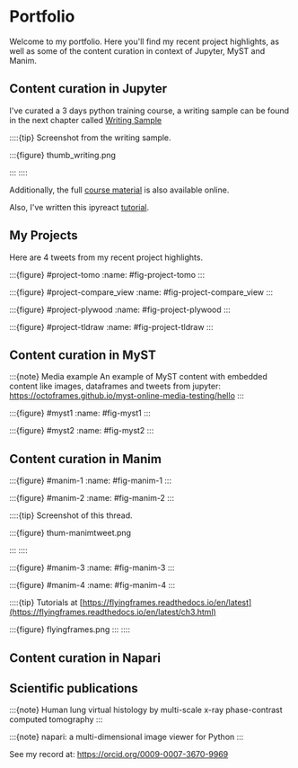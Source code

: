 # Portfolio

Welcome to my portfolio.
Here you'll find my recent project highlights, as well as some of the content curation in context of Jupyter, MyST and Manim.

## Content curation in Jupyter

I've curated a 3 days python training course, a writing sample can be found in the next chapter called
[Writing Sample](./writing-sample)  

::::{tip} Screenshot from the writing sample.

:::{figure} thumb_writing.png

:::
::::


Additionally, the full [course material](https://github.com/mito-ds/training-materials) is also available online.

 Also, I've written this ipyreact [tutorial](https://github.com/widgetti/ipyreact/blob/master/examples/full_tutorial.ipynb).



## My Projects

Here are 4 tweets from my recent project highlights.


:::{figure} #project-tomo
:name: #fig-project-tomo
:::

:::{figure} #project-compare_view
:name: #fig-project-compare_view
:::

:::{figure} #project-plywood
:name: #fig-project-plywood
:::

:::{figure} #project-tldraw
:name: #fig-project-tldraw
:::



## Content curation in MyST


:::{note} Media example
An example of MyST content with embedded content like images, dataframes and tweets from jupyter:
https://octoframes.github.io/myst-online-media-testing/hello
:::


:::{figure} #myst1
:name: #fig-myst1
:::

:::{figure} #myst2
:name: #fig-myst2
:::






## Content curation in Manim


:::{figure} #manim-1
:name: #fig-manim-1
:::

:::{figure} #manim-2
:name: #fig-manim-2
:::

::::{tip} Screenshot of this thread.

:::{figure} thum-manimtweet.png

:::
::::

:::{figure} #manim-3
:name: #fig-manim-3
:::

:::{figure} #manim-4
:name: #fig-manim-4
:::

::::{tip} Tutorials at [https://flyingframes.readthedocs.io/en/latest](https://flyingframes.readthedocs.io/en/latest/ch3.html)

:::{figure} flyingframes.png
:::
::::


## Content curation in Napari





## Scientific publications



:::{note}   [](10.1088/1361-6560/acd48d)
Human lung virtual histology by multi-scale x-ray phase-contrast computed tomography 
:::

:::{note} [](10.5281/ZENODO.8115575)
napari: a multi-dimensional image viewer for Python 
:::



See my record at: https://orcid.org/0009-0007-3670-9969


